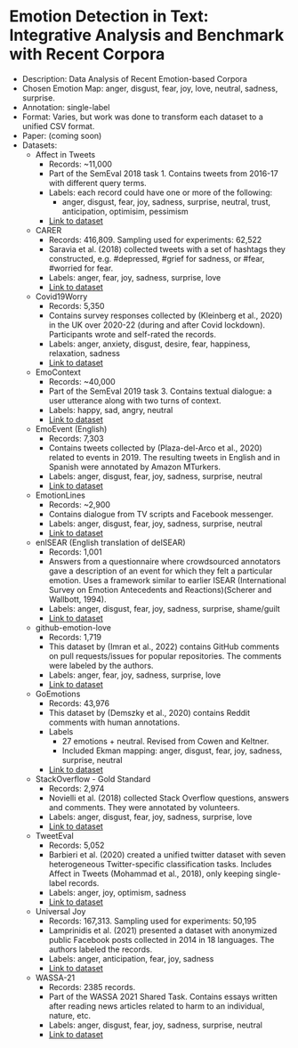 # Emotion Detection in Text: Integrative Analysis and Benchmark with Recent Corpora
-	Description: Data Analysis of Recent Emotion-based Corpora
-	Chosen Emotion Map:  anger, disgust, fear, joy, love, neutral, sadness, surprise.
-	Annotation: single-label
-	Format: Varies, but work was done to transform each dataset to a unified CSV format.
-	Paper: (coming soon)
- Datasets:
  - Affect in Tweets
    - Records:  ~11,000
    - Part of the SemEval 2018 task 1. Contains tweets from 2016-17 with different query terms.
    - Labels: each record could have one or more of the following:
      - anger, disgust, fear, joy, sadness, surprise, neutral, trust, anticipation, optimisim, pessimism
    - [Link to dataset](https://competitions.codalab.org/competitions/17751)
  - CARER
    - Records:  416,809. Sampling used for experiments: 62,522
    - Saravia et al. (2018) collected tweets with a set of hashtags they constructed, e.g. #depressed, #grief for sadness, or #fear, #worried for fear.
    - Labels: anger, fear, joy, sadness, surprise, love
    - [Link to dataset](https://huggingface.co/datasets/dair-ai/emotion)
  - Covid19Worry
    - Records: 5,350
    - Contains survey responses collected by (Kleinberg et al., 2020) in the UK over 2020-22 (during and after Covid lockdown). Participants wrote and self-rated the records.
    - Labels: anger, anxiety, disgust, desire, fear, happiness, relaxation,  sadness
    - [Link to dataset](https://osf.io/awy7r/)
  - EmoContext
    - Records: ~40,000
    - Part of the SemEval 2019 task 3. Contains textual dialogue: a user utterance along with two turns of context.
    - Labels: happy, sad, angry, neutral
    - [Link to dataset](https://competitions.codalab.org/competitions/19790)
  - EmoEvent (English)
    - Records: 7,303
    - Contains tweets collected by (Plaza-del-Arco et al., 2020) related to events in 2019. The resulting tweets in English and in Spanish were annotated by Amazon MTurkers.
    - Labels: anger, disgust, fear, joy, sadness, surprise, neutral
    - [Link to dataset](https://github.com/fmplaza/EmoEvent)
  - EmotionLines
    - Records: ~2,900
    - Contains dialogue from TV scripts and Facebook messenger.
    - Labels: anger, disgust, fear, joy, sadness, surprise, neutral
    - [Link to dataset](https://doraemon.iis.sinica.edu.tw/emotionlines/index.html)
  - enISEAR (English translation of deISEAR)
    - Records: 1,001
    - Answers from a questionnaire where crowdsourced annotators gave a description of an event for which they felt a particular emotion. Uses a framework similar to earlier ISEAR (International Survey on Emotion Antecedents and Reactions)(Scherer and Wallbott, 1994).
    - Labels: anger, disgust, fear, joy, sadness, surprise, shame/guilt
    - [Link to dataset](https://www.ims.uni-stuttgart.de/forschung/ressourcen/korpora/deisear/)
  - github-emotion-love
    - Records: 1,719
    - This dataset by (Imran et al., 2022) contains GitHub comments on pull requests/issues for popular repositories. The comments were labeled by the authors.
    - Labels: anger, fear, joy, sadness, surprise, love
    - [Link to dataset](https://huggingface.co/datasets/imranraad/github-emotion-love)
  - GoEmotions
    - Records: 43,976
    - This dataset by (Demszky et al., 2020) contains Reddit comments with human annotations.
    - Labels
      - 27 emotions + neutral. Revised from Cowen and Keltner.
      - Included Ekman mapping: anger, disgust, fear, joy, sadness, surprise, neutral  
    - [Link to dataset](https://github.com/google-research/google-research/tree/master/goemotions)
  - StackOverflow - Gold Standard
    - Records: 2,974
    - Novielli et al. (2018) collected Stack Overflow questions, answers and comments. They were annotated by volunteers.
    - Labels: anger, disgust, fear, joy, sadness, surprise, love
    - [Link to dataset](https://github.com/collab-uniba/EmotionDatasetMSR18/blob/master/Emotions_GoldSandard_andAnnotation.xlsx)
  - TweetEval
    - Records: 5,052
    - Barbieri et al. (2020) created a unified twitter dataset with seven heterogeneous Twitter-specific classification tasks. Includes Affect in Tweets (Mohammad et al., 2018), only keeping single-label records.
    - Labels: anger, joy, optimism, sadness
    - [Link to dataset](https://github.com/cardiffnlp/tweeteval/tree/main/datasets/emotion)
  - Universal Joy
    - Records: 167,313. Sampling used for experiments: 50,195
    - Lamprinidis et al. (2021) presented a dataset with anonymized public Facebook posts collected in 2014 in 18 languages. The authors labeled the records.
    - Labels: anger, anticipation, fear, joy, sadness
    - [Link to dataset](https://github.com/sotlampr/universal-joy)
  - WASSA-21
    - Records: 2385 records.
    - Part of the WASSA 2021 Shared Task. Contains essays written after reading news articles related to harm to an individual, nature, etc.
    - Labels: anger, disgust, fear, joy, sadness, surprise, neutral
    - [Link to dataset](https://competitions.codalab.org/competitions/28713)

